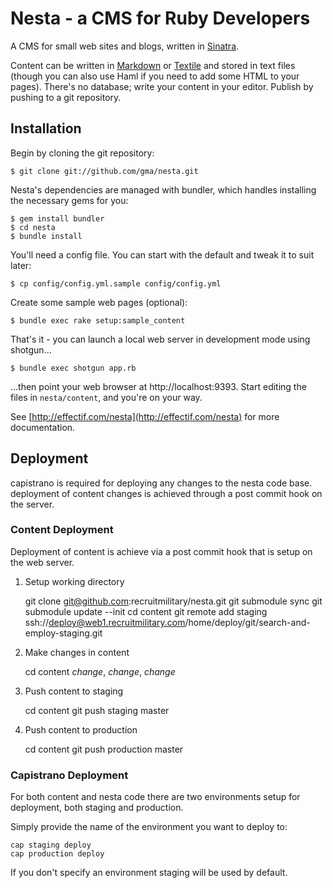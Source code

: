 # Nesta - a CMS for Ruby Developers

A CMS for small web sites and blogs, written in
[Sinatra](http://www.sinatrarb.com/ "Sinatra").

Content can be written in
[Markdown](http://daringfireball.net/projects/markdown/ "Daring Fireball:
Markdown") or [Textile](http://textism.com/tools/textile/) and stored in text
files (though you can also use Haml if you need to add some HTML to your
pages). There's no database; write your content in your editor. Publish by
pushing to a git repository.

## Installation

Begin by cloning the git repository:

    $ git clone git://github.com/gma/nesta.git

Nesta's dependencies are managed with bundler, which handles installing the
necessary gems for you:

    $ gem install bundler
    $ cd nesta
    $ bundle install

You'll need a config file. You can start with the default and tweak it to suit
later:

    $ cp config/config.yml.sample config/config.yml

Create some sample web pages (optional):

    $ bundle exec rake setup:sample_content

That's it - you can launch a local web server in development mode using
shotgun...

    $ bundle exec shotgun app.rb

...then point your web browser at http://localhost:9393. Start editing the
files in `nesta/content`, and you're on your way.

See [http://effectif.com/nesta](http://effectif.com/nesta) for more
documentation.

## Deployment

capistrano is required for deploying any changes to the nesta code
base.  deployment of content changes is achieved through a post commit
hook on the server.

### Content Deployment

Deployment of content is achieve via a post commit hook that is setup
on the web server.

1. Setup working directory

    git clone git@github.com:recruitmilitary/nesta.git
    git submodule sync
    git submodule update --init
    cd content
    git remote add staging ssh://deploy@web1.recruitmilitary.com/home/deploy/git/search-and-employ-staging.git

2. Make changes in content

    cd content
    *change*, *change*, *change*

3. Push content to staging

    cd content
    git push staging master

4. Push content to production

    cd content
    git push production master

### Capistrano Deployment

For both content and nesta code there are two environments setup for
deployment, both staging and production.

Simply provide the name of the environment you want to deploy to:

    cap staging deploy
    cap production deploy

If you don't specify an environment staging will be used by default.
